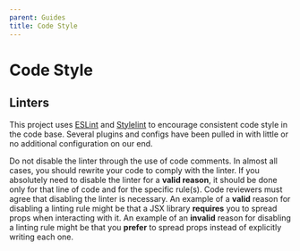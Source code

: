 ```yaml
---
parent: Guides
title: Code Style
---
```


# Code Style

## Linters

This project uses [ESLint](https://eslint.org/) and
[Stylelint](https://stylelint.io/) to encourage consistent code style in
the code base. Several plugins and configs have been pulled in with
little or no additional configuration on our end.

Do not disable the linter through the use of code comments. In almost all cases,
you should rewrite your code to comply with the linter. If you absolutely need to
disable the linter for a **valid reason**, it should be done only for that line of
code and for the specific rule(s). Code reviewers must agree that disabling the
linter is necessary. An example of a **valid** reason for disabling a linting rule
might be that a JSX library **requires** you to spread props when interacting with it.
An example of an **invalid** reason for disabling a linting rule might be that you
**prefer** to spread props instead of explicitly writing each one.
